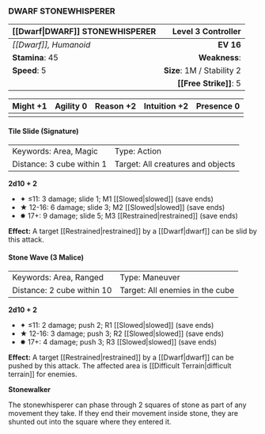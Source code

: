 ### DWARF STONEWHISPERER

| [[Dwarf\|DWARF]] STONEWHISPERER |     **Level 3 Controller** |
| :------------------------------ | -------------------------: |
| *[[Dwarf]], Humanoid*           |                  **EV 16** |
| **Stamina**: 45                 |              **Weakness**: |
| **Speed**: 5                    | **Size**: 1M / Stability 2 |
|                                 |     **[[Free Strike]]**: 5 |

| **Might** +1 | **Agility** 0 | **Reason** +2 | **Intuition** +2 | **Presence** 0 |
| ------------ | ------------- | ------------- | ---------------- | -------------- |
|              |               |               |                  |                |

#### Tile Slide (Signature)

|                           |                                   |
| :------------------------ | :-------------------------------- |
| Keywords: Area, Magic     | Type: Action                      |
| Distance: 3 cube within 1 | Target: All creatures and objects |

**2d10 + 2**

- ✦ ≤11: 3 damage; slide 1; M1 [[Slowed|slowed]] (save ends)
- ★ 12-16: 6 damage; slide 3; M2 [[Slowed|slowed]] (save ends)
- ✸ 17+: 9 damage; slide 5; M3 [[Restrained|restrained]] (save ends)

**Effect:** A target [[Restrained|restrained]] by a [[Dwarf|dwarf]] can be slid by this attack.

#### Stone Wave (3 Malice)

|                            |                                 |
| :------------------------- | :------------------------------ |
| Keywords: Area, Ranged     | Type: Maneuver                  |
| Distance: 2 cube within 10 | Target: All enemies in the cube |

**2d10 + 2**

- ✦ ≤11: 2 damage; push 2; R1 [[Slowed|slowed]] (save ends)
- ★ 12-16: 3 damage; push 3; R2 [[Slowed|slowed]] (save ends)
- ✸ 17+: 4 damage; push 3; R3 [[Slowed|slowed]] (save ends)

**Effect:** A target [[Restrained|restrained]] by a [[Dwarf|dwarf]] can be pushed by this attack. The affected area is [[Difficult Terrain|difficult terrain]] for enemies.

**Stonewalker**

The stonewhisperer can phase through 2 squares of stone as part of any movement they take. If they end their movement inside stone, they are shunted out into the square where they entered it.
